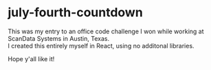 # july-fourth-countdown
This was my entry to an office code challenge I won while working at ScanData Systems in Austin, Texas.<br />
I created this entirely myself in React, using no additonal libraries.

Hope y'all like it!
##
